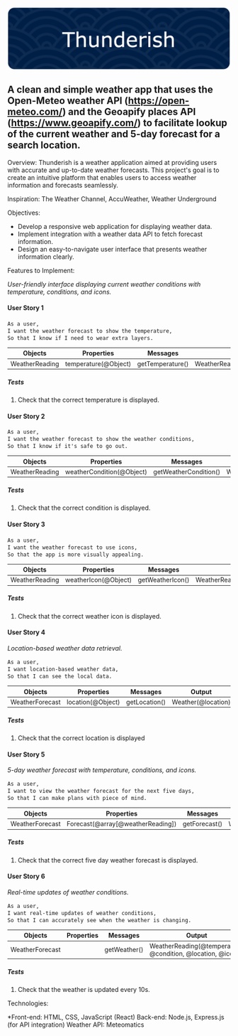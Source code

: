 ![Header](./public/thunderish-banner.png)

## A clean and simple weather app that uses the Open-Meteo weather API (https://open-meteo.com/) and the Geoapify places API (https://www.geoapify.com/) to facilitate lookup of the current weather and 5-day forecast for a search location.

Overview: Thunderish is a weather application aimed at providing users with accurate and up-to-date weather forecasts. This project's goal is to create an intuitive platform that enables users to access weather information and forecasts seamlessly.

Inspiration: The Weather Channel, AccuWeather, Weather Underground

Objectives:

- Develop a responsive web application for displaying weather data.
- Implement integration with a weather data API to fetch forecast information.
- Design an easy-to-navigate user interface that presents weather information clearly.

Features to Implement:

_User-friendly interface displaying current weather conditions with temperature, conditions, and icons._

#### User Story 1

```
As a user,
I want the weather forecast to show the temperature,
So that I know if I need to wear extra layers.
```

| Objects        | Properties           | Messages         | Output                       |
| -------------- | -------------------- | ---------------- | ---------------------------- |
| WeatherReading | temperature(@Object) | getTemperature() | WeatherReading(@temperature) |

##### Tests

1. Check that the correct temperature is displayed.

#### User Story 2

```
As a user,
I want the weather forecast to show the weather conditions,
So that I know if it's safe to go out.
```

| Objects        | Properties                | Messages              | Output                            |
| -------------- | ------------------------- | --------------------- | --------------------------------- |
| WeatherReading | weatherCondition(@Object) | getWeatherCondition() | WeatherReading(@weatherCondition) |

##### Tests

1. Check that the correct condition is displayed.

#### User Story 3

```
As a user,
I want the weather forecast to use icons,
So that the app is more visually appealing.
```

| Objects        | Properties           | Messages         | Output                       |
| -------------- | -------------------- | ---------------- | ---------------------------- |
| WeatherReading | weatherIcon(@Object) | getWeatherIcon() | WeatherReading(@weatherIcon) |

##### Tests

1. Check that the correct weather icon is displayed.

#### User Story 4

_Location-based weather data retrieval._

```
As a user,
I want location-based weather data,
So that I can see the local data.
```

| Objects         | Properties        | Messages      | Output             |
| --------------- | ----------------- | ------------- | ------------------ |
| WeatherForecast | location(@Object) | getLocation() | Weather(@location) |

##### Tests

1. Check that the correct location is displayed

#### User Story 5

_5-day weather forecast with temperature, conditions, and icons._

```
As a user,
I want to view the weather forecast for the next five days,
So that I can make plans with piece of mind.
```

| Objects         | Properties                        | Messages      | Output                     |
| --------------- | --------------------------------- | ------------- | -------------------------- |
| WeatherForecast | Forecast(@array[@weatherReading]) | getForecast() | WeatherForecast(@Forecast) |

##### Tests

1. Check that the correct five day weather forecast is displayed.

#### User Story 6

_Real-time updates of weather conditions._

```
As a user,
I want real-time updates of weather conditions,
So that I can accurately see when the weather is changing.
```

| Objects         | Properties | Messages     | Output                                                     |
| --------------- | ---------- | ------------ | ---------------------------------------------------------- |
| WeatherForecast |            | getWeather() | WeatherReading(@temperature, @condition, @location, @icon) |

##### Tests

1. Check that the weather is updated every 10s.

Technologies:

\*Front-end: HTML, CSS, JavaScript (React)
Back-end: Node.js, Express.js (for API integration)
Weather API: Meteomatics
